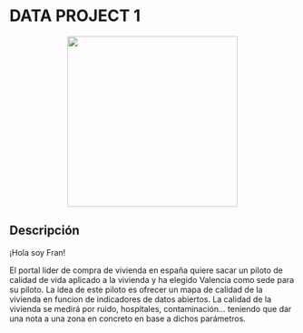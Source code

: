 # DATA PROJECT 1

<p align="center">
<img src="https://datos.gob.es/sites/default/files/styles/success_image/public/success/images/idealista.jpg?itok=uX21SrOq" width=300px>
</p>

## Descripción

¡Hola soy Fran!

El portal lider de compra de vivienda en españa quiere sacar un piloto de calidad de vida aplicado a la vivienda y ha elegido Valencia como sede para su piloto. La idea de este piloto es ofrecer un mapa de calidad de la vivienda en funcion de indicadores de datos abiertos. La calidad de la vivienda se medirá por ruido, hospitales, contaminación… teniendo que dar una nota a una zona en concreto en base a dichos parámetros.

